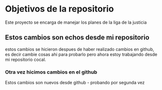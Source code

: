 # Objetivos de la repositorio

Este proyecto se encarga de manejar los planes de la liga de la justicia


## Estos cambios son echos desde mi repositorio


estos cambios se hicieron despues de haber realizado cambios en github, es decir cambie cosas ahi para probarlo pero ahora estoy trabajando desde mi repositorio cocal.


### Otra vez hicimos cambios en el github

Estos cambios son nuevos desde github - probando por segunda vez
